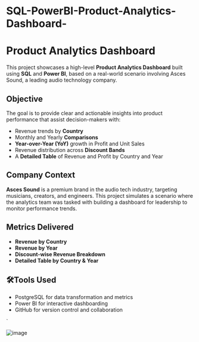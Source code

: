 # SQL-PowerBI-Product-Analytics-Dashboard-
# Product Analytics Dashboard 

This project showcases a high-level **Product Analytics Dashboard** built using **SQL** and **Power BI**, based on a real-world scenario involving Asces Sound, a leading audio technology company.

## Objective

The goal is to provide clear and actionable insights into product performance that assist decision-makers with:

- Revenue trends by **Country**
- Monthly and Yearly **Comparisons**
- **Year-over-Year (YoY)** growth in Profit and Unit Sales
- Revenue distribution across **Discount Bands**
- A **Detailed Table** of Revenue and Profit by Country and Year

##  Company Context

**Asces Sound** is a premium brand in the audio tech industry, targeting musicians, creators, and engineers. This project simulates a scenario where the analytics team was tasked with building a dashboard for leadership to monitor performance trends.

##  Metrics Delivered

-  **Revenue by Country**
-  **Revenue by  Year**
-  **Discount-wise Revenue Breakdown**
-  **Detailed Table by Country & Year**

## 🛠Tools Used

- PostgreSQL for data transformation and metrics
- Power BI for interactive dashboarding
- GitHub for version control and collaboration

`


![image](https://github.com/user-attachments/assets/2b345164-8f0d-49d4-985e-bdf78bd23635)


